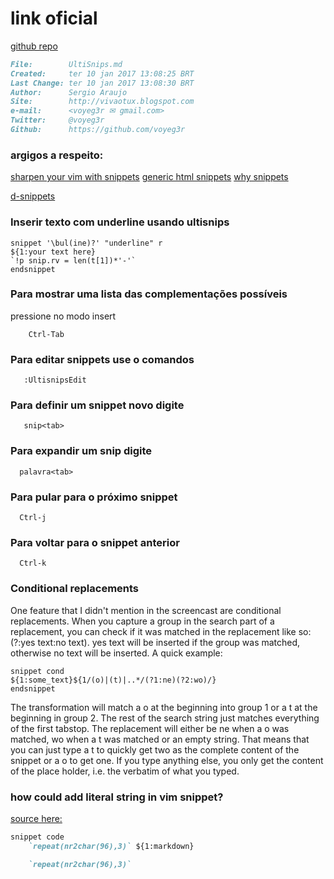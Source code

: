 # link oficial
[github repo](https://github.com/SirVer/ultisnips)

``` markdown
File:		 UltiSnips.md
Created:	 ter 10 jan 2017 13:08:25 BRT
Last Change: ter 10 jan 2017 13:08:30 BRT
Author:		 Sergio Araujo
Site:		 http://vivaotux.blogspot.com
e-mail:      <voyeg3r ✉ gmail.com>
Twitter:	 @voyeg3r
Github:      https://github.com/voyeg3r
```

### argigos a respeito:
 [sharpen your vim with snippets](https://brigade.engineering/sharpen-your-vim-with-snippets-767b693886db#.qq0y0kthk)
 [generic html snippets](https://medium.com/@shxfee/generic-html-snippets-with-vim-and-ultisnips-8cc369390cb9#.rheutidju)
 [why snippets](http://fueledbylemons.com/blog/2011/07/27/why-ultisnips/)

 [d-snippets](https://github.com/kiith-sa/DSnips)

### Inserir texto com underline usando ultisnips

    snippet '\bul(ine)?' "underline" r
    ${1:your text here}
    `!p snip.rv = len(t[1])*'-'`
    endsnippet

###  Para mostrar uma lista das complementações possíveis

pressione no modo insert

		Ctrl-Tab

### Para editar snippets use o comandos

       :UltisnipsEdit

### Para definir um snippet novo digite

       snip<tab>

### Para expandir um snip digite

      palavra<tab>

### Para pular para o próximo snippet

      Ctrl-j

### Para voltar para o snippet anterior

      Ctrl-k

### Conditional replacements

One feature that I didn't mention in the screencast are conditional
replacements. When you capture a group in the search part of a
replacement, you can check if it was matched in the replacement like
so: (?<number>:yes text:no text). yes text will be inserted if the
group was matched, otherwise no text will be inserted. A quick
example:

	snippet cond
	${1:some_text}${1/(o)|(t)|..*/(?1:ne)(?2:wo)/}
	endsnippet

The transformation will match a o at the beginning into group 1 or a t
at the beginning in group 2. The rest of the search string just
matches everything of the first tabstop. The replacement will either
be ne when a o was matched, wo when a t was matched or an empty
string. That means that you can just type a t to quickly get two as
the complete content of the snippet or a o to get one. If you type
anything else, you only get the content of the place holder, i.e. the
verbatim of what you typed.

###  how could add literal string in vim snippet?
[source here:](http://stackoverflow.com/questions/15017031/)

``` markdown
snippet code
    `repeat(nr2char(96),3)` ${1:markdown}

    `repeat(nr2char(96),3)`
```


